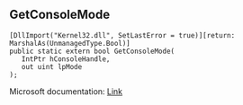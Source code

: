 ## GetConsoleMode

```
[DllImport("Kernel32.dll", SetLastError = true)][return: MarshalAs(UnmanagedType.Bool)]
public static extern bool GetConsoleMode(
   IntPtr hConsoleHandle,
   out uint lpMode
);
```

Microsoft documentation: [Link](https://docs.microsoft.com/en-us/windows/console/getconsolemode)
